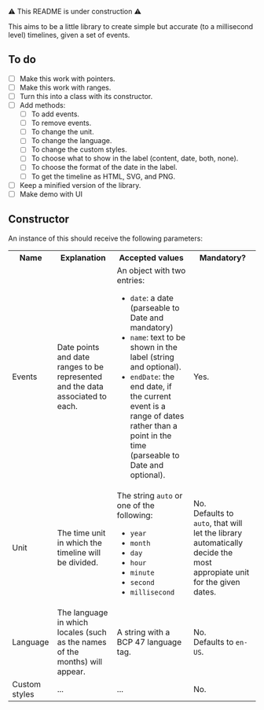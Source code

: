 ⚠️ This README is under construction ⚠️

This aims to be a little library to create simple but accurate (to a millisecond level) timelines, given a set of events.

## To do

- [ ] Make this work with pointers.
- [ ] Make this work with ranges.
- [ ] Turn this into a class with its constructor.
- [ ] Add methods:
  - [ ] To add events.
  - [ ] To remove events.
  - [ ] To change the unit.
  - [ ] To change the language.
  - [ ] To change the custom styles.
  - [ ] To choose what to show in the label (content, date, both, none).
  - [ ] To choose the format of the date in the label.
  - [ ] To get the timeline as HTML, SVG, and PNG.
- [ ] Keep a minified version of the library.
- [ ] Make demo with UI

## Constructor

An instance of this should receive the following parameters:

<table>
    <tr>
        <th>Name</th>
        <th>Explanation</th>
        <th>Accepted values</th>
        <th>Mandatory?</th>
    </tr>
    <tr>
        <td>Events</td>
        <td>Date points and date ranges to be represented and the data associated to each.</td>
        <td>
            An object with two entries:
            <ul>
                <li><code>date</code>: a date (parseable to Date and mandatory)</li>
                <li><code>name</code>: text to be shown in the label (string and optional).</li>
                <li><code>endDate</code>: the end date, if the current event is a range of dates rather than a point in the time (parseable to Date and optional).</li>
            </ul>
        </td>
        <td>Yes.</td>
    </tr>
    <tr>
        <td>Unit</td>
        <td>The time unit in which the timeline will be divided.</td>
        <td>
            The string <code>auto</code> or one of the following:
            <ul>
                <li><code>year</code></li>
                <li><code>month</code></li>
                <li><code>day</code></li>
                <li><code>hour</code></li>
                <li><code>minute</code></li>
                <li><code>second</code></li>
                <li><code>millisecond</code></li>
            </ul>
        </td>
        <td>No.<br>Defaults to <code>auto</code>, that will let the library automatically decide the most appropiate unit for the given dates.</td>
    </tr>
    <tr>
        <td>Language</td>
        <td>The language in which locales (such as the names of the months) will appear.</td>
        <td>A string with a BCP 47 language tag.</td>
        <td>No.<br>Defaults to <code>en-US</code>.</td>
    </tr>
    <tr>
        <td>Custom styles</td>
        <td>...</td>
        <td>...</td>
        <td>No.</td>
    </tr>
</table>
